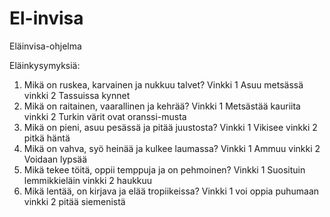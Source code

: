 # El-invisa

Eläinvisa-ohjelma

Eläinkysymyksiä:

1. Mikä on ruskea, karvainen ja nukkuu talvet?
   Vinkki 1 Asuu metsässä
   vinkki 2 Tassuissa kynnet
2. Mikä on raitainen, vaarallinen ja kehrää?
   Vinkki 1 Metsästää kauriita
   vinkki 2 Turkin värit ovat oranssi-musta
3. Mikä on pieni, asuu pesässä ja pitää juustosta?
   Vinkki 1 Vikisee
   vinkki 2 pitkä häntä
4. Mikä on vahva, syö heinää ja kulkee laumassa?
   Vinkki 1 Ammuu
   vinkki 2 Voidaan lypsää
5. Mikä tekee töitä, oppii temppuja ja on pehmoinen?
   Vinkki 1 Suosituin lemmikkieläin
   vinkki 2 haukkuu
6. Mikä lentää, on kirjava ja elää tropiikeissa?
   Vinkki 1 voi oppia puhumaan
   vinkki 2 pitää siemenistä
